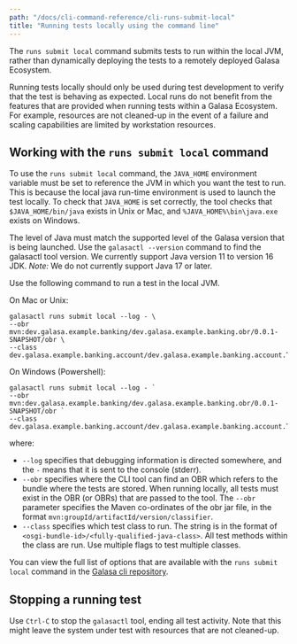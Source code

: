 ```yaml
---
path: "/docs/cli-command-reference/cli-runs-submit-local"
title: "Running tests locally using the command line"
---
```


The `runs submit local` command submits tests to run within the local JVM, rather than dynamically deploying the tests to a remotely deployed Galasa Ecosystem. 

Running tests locally should only be used during test development to verify that the test is behaving as expected. 
Local runs do not benefit from the features that are provided when running tests within a Galasa Ecosystem. For example, resources are not cleaned-up in the event of a failure and scaling capabilities are limited by workstation resources. 


## Working with the `runs submit local` command

To use the `runs submit local` command, the `JAVA_HOME` environment variable must be set to reference the JVM in which you want the test to run. This is because the local java run-time environment is used to launch the test locally. To check that `JAVA_HOME` is set correctly, the tool checks that `$JAVA_HOME/bin/java` exists in Unix or Mac, and `%JAVA_HOME%\bin\java.exe` exists on Windows.

The level of Java must match the supported level of the Galasa version that is being launched. Use the `galasactl --version` command to find the galasactl tool version. We currently support Java version 11 to version 16 JDK. _Note:_ We do not currently support Java 17 or later.


Use the following command to run a test in the local JVM.

On Mac or Unix:

```
galasactl runs submit local --log - \
--obr mvn:dev.galasa.example.banking/dev.galasa.example.banking.obr/0.0.1-SNAPSHOT/obr \
--class dev.galasa.example.banking.account/dev.galasa.example.banking.account.TestAccount
```

On Windows (Powershell):

```
galasactl runs submit local --log - `
--obr mvn:dev.galasa.example.banking/dev.galasa.example.banking.obr/0.0.1-SNAPSHOT/obr `
--class dev.galasa.example.banking.account/dev.galasa.example.banking.account.TestAccount
```

where:

- `--log` specifies that debugging information is directed somewhere, and the `-` means that it is sent to the console (stderr).
- `--obr` specifies where the  CLI tool can find an OBR which refers to the bundle where the tests are stored. When running locally, all tests must exist in the OBR (or OBRs) that are passed to the tool. The `--obr` parameter specifies the Maven co-ordinates of the obr jar file, in the format `mvn:groupId/artifactId/version/classifier`.
- `--class` specifies which test class to run. The string is in the format of `<osgi-bundle-id>/<fully-qualified-java-class>`. All test methods within the class are run. Use multiple flags to test multiple classes.

You can view the full list of options that are available with the `runs submit local` command in the 
<a href="https://github.com/galasa-dev/cli/blob/main/docs/generated/galasactl_runs_submit_local.md" target="_blank">Galasa cli repository</a>.


## Stopping a running test

Use `Ctrl-C` to stop the `galasactl` tool, ending all test activity. Note that this might leave the system under test with resources that are not cleaned-up.






